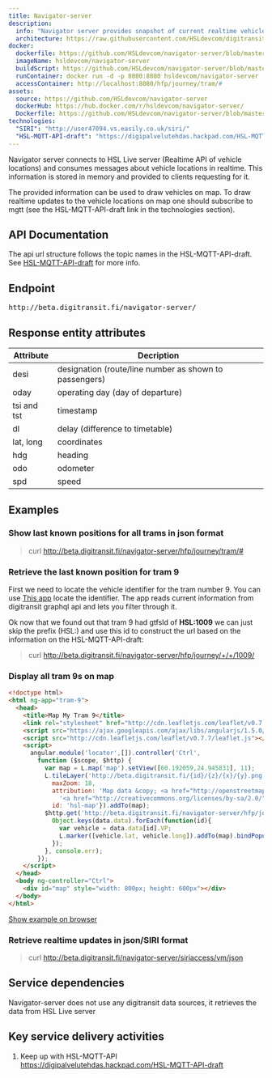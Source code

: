 ```yaml
---
title: Navigator-server
description:
  info: "Navigator server provides snapshot of current realtime vehicle location data. Data is provided in two separate formats: json/SIRI and in custom json format."
  architecture: https://raw.githubusercontent.com/HSLdevcom/digitransit-site/master/pages/en/developers/service-catalogue/internal-components/navigator-server/architecture.xml
docker:
  dockerfile: https://github.com/HSLdevcom/navigator-server/blob/master/Dockerfile
  imageName: hsldevcom/navigator-server
  buildScript: https://github.com/HSLdevcom/navigator-server/blob/master/build-docker-image.sh
  runContainer: docker run -d -p 8080:8080 hsldevcom/navigator-server
  accessContainer: http://localhost:8080/hfp/journey/tram/#
assets:
  source: https://github.com/HSLdevcom/navigator-server
  dockerHub: https://hub.docker.com/r/hsldevcom/navigator-server/
  Dockerfile: https://github.com/HSLdevcom/navigator-server/blob/master/Dockerfile
technologies:  
  "SIRI": "http://user47094.vs.easily.co.uk/siri/"
  "HSL-MQTT-API-draft": "https://digipalvelutehdas.hackpad.com/HSL-MQTT-API-draft"
---
```



Navigator server connects to HSL Live server (Realtime API of vehicle locations) and consumes messages about vehicle
locations in realtime. This information is stored in memory and provided to clients requesting for it.

The provided information can be used to draw vehicles on map. To draw realtime updates to the vehicle locations on map
one should subscribe to mgtt (see the HSL-MQTT-API-draft link in the technologies section).


## API Documentation
The api url structure follows the topic names in the HSL-MQTT-API-draft. See [HSL-MQTT-API-draft](https://digipalvelutehdas.hackpad.com/HSL-MQTT-API-draft) for more info.

## Endpoint
<pre>http://beta.digitransit.fi/navigator-server/</pre>

## Response entity attributes

| Attribute  | Decription                                             |
|------------|--------------------------------------------------------|
| desi       | designation (route/line number as shown to passengers) |
| oday       | operating day (day of departure)                       |
| tsi and tst| timestamp                                              |
| dl         | delay (difference to timetable)                        |
| lat, long  | coordinates                                            |
| hdg        | heading                                                |
| odo        | odometer                                               |
| spd        | speed                                                  |

## Examples

### Show last known positions for all trams in json format
> curl http://beta.digitransit.fi/navigator-server/hfp/journey/tram/#

### Retrieve the last known position for tram 9

First we need to locate the vehicle identifier for the tram number 9. You can use [This app](http://htmlpreview.github.io/?https://gist.githubusercontent.com/siren/459db18bf4b128df0555/raw)
locate the identifier. The app reads current information from digitransit graphql api and lets you filter through it.

Ok now that we found out that tram 9 had gtfsId of <strong>HSL:1009</strong> we can just skip the prefix (HSL:) and use this
id to construct the url based on the information on the HSL-MQTT-API-draft:
> curl http://beta.digitransit.fi/navigator-server/hfp/journey/+/+/1009/

### Display all tram 9s on map

```html
<!doctype html>
<html ng-app="tram-9">
  <head>
    <title>Map My Tram 9</title>
    <link rel="stylesheet" href="http://cdn.leafletjs.com/leaflet/v0.7.7/leaflet.css" />
    <script src="https://ajax.googleapis.com/ajax/libs/angularjs/1.5.0/angular.min.js"></script>
    <script src="http://cdn.leafletjs.com/leaflet/v0.7.7/leaflet.js"></script>
    <script>
      angular.module('locator',[]).controller('Ctrl',
        function ($scope, $http) {
          var map = L.map('map').setView([60.192059,24.945831], 11);
          L.tileLayer('http://beta.digitransit.fi/{id}/{z}/{x}/{y}.png', {
            maxZoom: 18,
            attribution: 'Map data &copy; <a href="http://openstreetmap.org">OpenStreetMap</a> contributors, ' +
              '<a href="http://creativecommons.org/licenses/by-sa/2.0/">CC-BY-SA</a>, ',
            id: 'hsl-map'}).addTo(map);
          $http.get('http://beta.digitransit.fi/navigator-server/hfp/journey/+/+/1009/').then(function(data){
            Object.keys(data.data).forEach(function(id){
              var vehicle = data.data[id].VP;
              L.marker([vehicle.lat, vehicle.long]).addTo(map).bindPopup("<pre>" + angular.toJson(vehicle, true) + "</pre>");
            });
          }, console.err);
        });
    </script>
  </head>
  <body ng-controller="Ctrl">
    <div id="map" style="width: 800px; height: 600px"></div>
  </body>
</html>
```
[Show example on browser](http://htmlpreview.github.io/?https://gist.githubusercontent.com/siren/e77696cb5b7c9cd7095c/raw)


### Retrieve realtime updates in json/SIRI format
> curl http://beta.digitransit.fi/navigator-server/siriaccess/vm/json

## Service dependencies
Navigator-server does not use any digitransit data sources, it retrieves the data from HSL Live server

## Key service delivery activities
1. Keep up with HSL-MQTT-API<br/>
   https://digipalvelutehdas.hackpad.com/HSL-MQTT-API-draft

